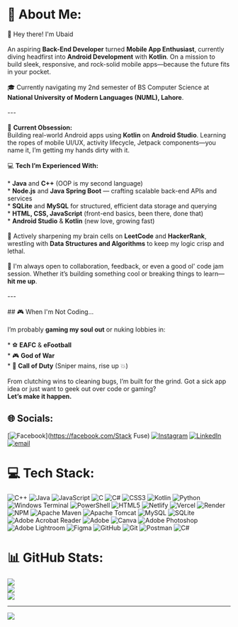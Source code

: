 # 💫 About Me:
👋 Hey there! I'm Ubaid<br><br>An aspiring **Back-End Developer** turned **Mobile App Enthusiast**, currently diving headfirst into **Android Development** with **Kotlin**. On a mission to build sleek, responsive, and rock-solid mobile apps—because the future fits in your pocket.<br><br>🎓 Currently navigating my 2nd semester of BS Computer Science at **National University of Modern Languages (NUML), Lahore**.<br><br>---<br><br>📱 **Current Obsession:**<br>Building real-world Android apps using **Kotlin** on **Android Studio**. Learning the ropes of mobile UI/UX, activity lifecycle, Jetpack components—you name it, I’m getting my hands dirty with it.<br><br>💻 **Tech I’m Experienced With:**<br><br>* **Java** and **C++** (OOP is my second language)<br>* **Node.js** and **Java Spring Boot** — crafting scalable back-end APIs and services<br>* **SQLite** and **MySQL** for structured, efficient data storage and querying<br>* **HTML, CSS, JavaScript** (front-end basics, been there, done that)<br>* **Android Studio** & **Kotlin** (new love, growing fast)<br><br>🧠 Actively sharpening my brain cells on **LeetCode** and **HackerRank**, wrestling with **Data Structures and Algorithms** to keep my logic crisp and lethal.<br><br>🤝 I'm always open to collaboration, feedback, or even a good ol' code jam session. Whether it’s building something cool or breaking things to learn—**hit me up**.<br><br>---<br><br>## 🎮 When I'm Not Coding...<br><br>I’m probably **gaming my soul out** or nuking lobbies in:<br><br>* ⚽ **EAFC** & **eFootball**<br>* 🎮 **God of War**<br>* 🔫 **Call of Duty** (Sniper mains, rise up 💥)<br><br>From clutching wins to cleaning bugs, I’m built for the grind. Got a sick app idea or just want to geek out over code or gaming?<br>**Let’s make it happen.**<br>


## 🌐 Socials:
[![Facebook](https://img.shields.io/badge/Facebook-%231877F2.svg?logo=Facebook&logoColor=white)](https://facebook.com/Stack Fuse) [![Instagram](https://img.shields.io/badge/Instagram-%23E4405F.svg?logo=Instagram&logoColor=white)](https://instagram.com/stackfuse) [![LinkedIn](https://img.shields.io/badge/LinkedIn-%230077B5.svg?logo=linkedin&logoColor=white)](https://linkedin.com/in/Ubaid-Raza-Dar) [![email](https://img.shields.io/badge/Email-D14836?logo=gmail&logoColor=white)](mailto:ubaiddar1614@gmail.com) 

# 💻 Tech Stack:
![C++](https://img.shields.io/badge/c++-%2300599C.svg?style=for-the-badge&logo=c%2B%2B&logoColor=white) ![Java](https://img.shields.io/badge/java-%23ED8B00.svg?style=for-the-badge&logo=openjdk&logoColor=white) ![JavaScript](https://img.shields.io/badge/javascript-%23323330.svg?style=for-the-badge&logo=javascript&logoColor=%23F7DF1E) ![C](https://img.shields.io/badge/c-%2300599C.svg?style=for-the-badge&logo=c&logoColor=white) ![C#](https://img.shields.io/badge/c%23-%23239120.svg?style=for-the-badge&logo=csharp&logoColor=white) ![CSS3](https://img.shields.io/badge/css3-%231572B6.svg?style=for-the-badge&logo=css3&logoColor=white) ![Kotlin](https://img.shields.io/badge/kotlin-%237F52FF.svg?style=for-the-badge&logo=kotlin&logoColor=white) ![Python](https://img.shields.io/badge/python-3670A0?style=for-the-badge&logo=python&logoColor=ffdd54) ![Windows Terminal](https://img.shields.io/badge/Windows%20Terminal-%234D4D4D.svg?style=for-the-badge&logo=windows-terminal&logoColor=white) ![PowerShell](https://img.shields.io/badge/PowerShell-%235391FE.svg?style=for-the-badge&logo=powershell&logoColor=white) ![HTML5](https://img.shields.io/badge/html5-%23E34F26.svg?style=for-the-badge&logo=html5&logoColor=white) ![Netlify](https://img.shields.io/badge/netlify-%23000000.svg?style=for-the-badge&logo=netlify&logoColor=#00C7B7) ![Vercel](https://img.shields.io/badge/vercel-%23000000.svg?style=for-the-badge&logo=vercel&logoColor=white) ![Render](https://img.shields.io/badge/Render-%46E3B7.svg?style=for-the-badge&logo=render&logoColor=white) ![NPM](https://img.shields.io/badge/NPM-%23CB3837.svg?style=for-the-badge&logo=npm&logoColor=white) ![Apache Maven](https://img.shields.io/badge/Apache%20Maven-C71A36?style=for-the-badge&logo=Apache%20Maven&logoColor=white) ![Apache Tomcat](https://img.shields.io/badge/apache%20tomcat-%23F8DC75.svg?style=for-the-badge&logo=apache-tomcat&logoColor=black) ![MySQL](https://img.shields.io/badge/mysql-4479A1.svg?style=for-the-badge&logo=mysql&logoColor=white) ![SQLite](https://img.shields.io/badge/sqlite-%2307405e.svg?style=for-the-badge&logo=sqlite&logoColor=white) ![Adobe Acrobat Reader](https://img.shields.io/badge/Adobe%20Acrobat%20Reader-EC1C24.svg?style=for-the-badge&logo=Adobe%20Acrobat%20Reader&logoColor=white) ![Adobe](https://img.shields.io/badge/adobe-%23FF0000.svg?style=for-the-badge&logo=adobe&logoColor=white) ![Canva](https://img.shields.io/badge/Canva-%2300C4CC.svg?style=for-the-badge&logo=Canva&logoColor=white) ![Adobe Photoshop](https://img.shields.io/badge/adobe%20photoshop-%2331A8FF.svg?style=for-the-badge&logo=adobe%20photoshop&logoColor=white) ![Adobe Lightroom](https://img.shields.io/badge/Adobe%20Lightroom-31A8FF.svg?style=for-the-badge&logo=Adobe%20Lightroom&logoColor=white) ![Figma](https://img.shields.io/badge/figma-%23F24E1E.svg?style=for-the-badge&logo=figma&logoColor=white) ![GitHub](https://img.shields.io/badge/github-%23121011.svg?style=for-the-badge&logo=github&logoColor=white) ![Git](https://img.shields.io/badge/git-%23F05033.svg?style=for-the-badge&logo=git&logoColor=white) ![Postman](https://img.shields.io/badge/Postman-FF6C37?style=for-the-badge&logo=postman&logoColor=white) ![C#](https://img.shields.io/badge/c%23-%23239120.svg?style=for-the-badge&logo=csharp&logoColor=white)
# 📊 GitHub Stats:
![](https://github-readme-stats.vercel.app/api?username=Ubaiddar1614&theme=gotham&hide_border=false&include_all_commits=true&count_private=true)<br/>
![](https://nirzak-streak-stats.vercel.app/?user=Ubaiddar1614&theme=gotham&hide_border=false)<br/>
![](https://github-readme-stats.vercel.app/api/top-langs/?username=Ubaiddar1614&theme=gotham&hide_border=false&include_all_commits=true&count_private=true&layout=compact)

---
[![](https://visitcount.itsvg.in/api?id=Ubaiddar1614&icon=0&color=0)](https://visitcount.itsvg.in)

<!-- Proudly created with GPRM ( https://gprm.itsvg.in ) -->
